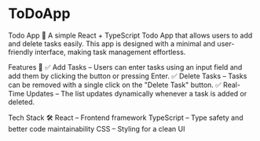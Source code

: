 # ToDoApp
Todo App 📝
A simple React + TypeScript Todo App that allows users to add and delete tasks easily. This app is designed with a minimal and user-friendly interface, making task management effortless.

Features 🚀
✅ Add Tasks – Users can enter tasks using an input field and add them by clicking the button or pressing Enter.
✅ Delete Tasks – Tasks can be removed with a single click on the "Delete Task" button.
✅ Real-Time Updates – The list updates dynamically whenever a task is added or deleted.

Tech Stack 🛠️
React – Frontend framework
TypeScript – Type safety and better code maintainability
CSS – Styling for a clean UI
